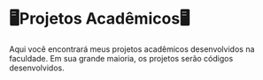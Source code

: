 # 🖥Projetos Acadêmicos🖥

Aqui você encontrará meus projetos acadêmicos desenvolvidos na faculdade. Em sua grande maioria, os projetos serão códigos desenvolvidos.
